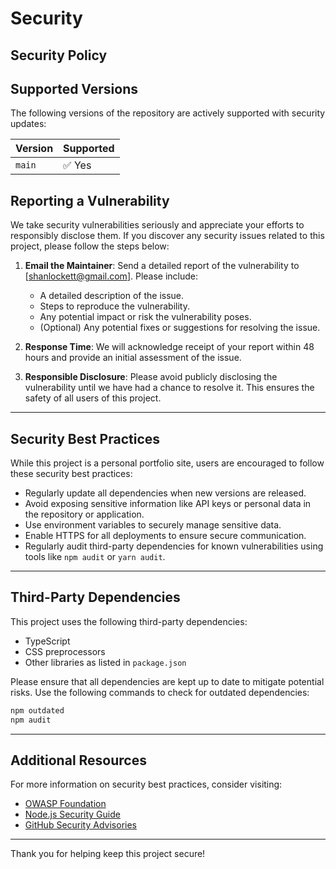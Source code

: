 # Security

## Security Policy

## Supported Versions

The following versions of the repository are actively supported with security updates:

| Version | Supported          |
| ------- | ------------------ |
| `main`  | ✅ Yes             |

## Reporting a Vulnerability

We take security vulnerabilities seriously and appreciate your efforts to responsibly disclose them. If you discover any security issues related to this project, please follow the steps below:

1. **Email the Maintainer**: Send a detailed report of the vulnerability to [shanlockett@gmail.com]. Please include:
   - A detailed description of the issue.
   - Steps to reproduce the vulnerability.
   - Any potential impact or risk the vulnerability poses.
   - (Optional) Any potential fixes or suggestions for resolving the issue.

2. **Response Time**: We will acknowledge receipt of your report within 48 hours and provide an initial assessment of the issue.

3. **Responsible Disclosure**: Please avoid publicly disclosing the vulnerability until we have had a chance to resolve it. This ensures the safety of all users of this project.

---

## Security Best Practices

While this project is a personal portfolio site, users are encouraged to follow these security best practices:

- Regularly update all dependencies when new versions are released.
- Avoid exposing sensitive information like API keys or personal data in the repository or application.
- Use environment variables to securely manage sensitive data.
- Enable HTTPS for all deployments to ensure secure communication.
- Regularly audit third-party dependencies for known vulnerabilities using tools like `npm audit` or `yarn audit`.

---

## Third-Party Dependencies

This project uses the following third-party dependencies:

- TypeScript
- CSS preprocessors
- Other libraries as listed in `package.json`

Please ensure that all dependencies are kept up to date to mitigate potential risks. Use the following commands to check for outdated dependencies:

```bash
npm outdated
npm audit
```

---

## Additional Resources

For more information on security best practices, consider visiting:

- [OWASP Foundation](https://owasp.org/)
- [Node.js Security Guide](https://nodejs.org/en/docs/guides/security/)
- [GitHub Security Advisories](https://github.com/advisories)

---

Thank you for helping keep this project secure!
